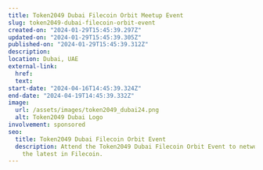 ```yaml
---
title: Token2049 Dubai Filecoin Orbit Meetup Event
slug: token2049-dubai-filecoin-orbit-event
created-on: "2024-01-29T15:45:39.297Z"
updated-on: "2024-01-29T15:45:39.305Z"
published-on: "2024-01-29T15:45:39.312Z"
description:
location: Dubai, UAE
external-link:
  href:
  text:
start-date: "2024-04-16T14:45:39.324Z"
end-date: "2024-04-19T14:45:39.332Z"
image:
  url: /assets/images/token2049_dubai24.png
  alt: Token2049 Dubai Logo
involvement: sponsored
seo:
  title: Token2049 Dubai Filecoin Orbit Event
  description: Attend the Token2049 Dubai Filecoin Orbit Event to network and explore
    the latest in Filecoin.
---
```

